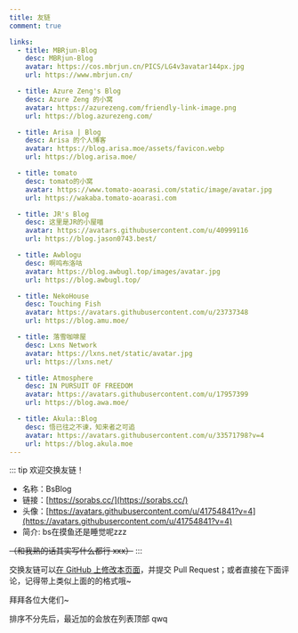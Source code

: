 ```yaml
---
title: 友链
comment: true

links:
  - title: MBRjun-Blog
    desc: MBRjun-Blog
    avatar: https://cos.mbrjun.cn/PICS/LG4v3avatar144px.jpg
    url: https://www.mbrjun.cn/

  - title: Azure Zeng's Blog
    desc: Azure Zeng 的小窝
    avatar: https://azurezeng.com/friendly-link-image.png
    url: https://blog.azurezeng.com/

  - title: Arisa | Blog
    desc: Arisa 的个人博客
    avatar: https://blog.arisa.moe/assets/favicon.webp
    url: https://blog.arisa.moe/

  - title: tomato
    desc: tomato的小窝
    avatar: https://www.tomato-aoarasi.com/static/image/avatar.jpg
    url: https://wakaba.tomato-aoarasi.com

  - title: JR's Blog
    desc: 这里是JR的小屋喵
    avatar: https://avatars.githubusercontent.com/u/40999116
    url: https://blog.jason0743.best/

  - title: Awblogu
    desc: 啊呜布洛咕
    avatar: https://blog.awbugl.top/images/avatar.jpg
    url: https://blog.awbugl.top/

  - title: NekoHouse
    desc: Touching Fish
    avatar: https://avatars.githubusercontent.com/u/23737348
    url: https://blog.amu.moe/

  - title: 落雪咖啡屋
    desc: Lxns Network
    avatar: https://lxns.net/static/avatar.jpg
    url: https://lxns.net/

  - title: Atmosphere
    desc: IN PURSUIT OF FREEDOM
    avatar: https://avatars.githubusercontent.com/u/17957399
    url: https://blog.awa.moe/

  - title: Akula::Blog
    desc: 悟已往之不谏，知来者之可追
    avatar: https://avatars.githubusercontent.com/u/33571798?v=4
    url: https://blog.akula.moe
---
```


::: tip 欢迎交换友链！
- 名称：BsBlog
- 链接：[https://sorabs.cc/](https://sorabs.cc/)
- 头像：[https://avatars.githubusercontent.com/u/41754841?v=4](https://avatars.githubusercontent.com/u/41754841?v=4)
- 简介: bs在摸鱼还是睡觉呢zzz

~~（和我熟的话其实写什么都行 xxx）~~
:::

交换友链可以[在 GitHub 上修改本页面](https://github.com/bsdayo/bsblog/edit/main/content/pages/links/index.md)，并提交 Pull Request；或者直接在下面评论，记得带上类似上面的的格式哦~

拜拜各位大佬们~

排序不分先后，最近加的会放在列表顶部 qwq

<v-container class="page-container" fluid>
  <v-row>
    <v-col :cols="$vuetify.display.mobile ? 12 : 6" v-for="link in $frontmatter.links">
      <LinkCard :key="link.url" v-bind="link" />
    </v-col>
  </v-row>
</v-container>

<script setup>
import LinkCard from './LinkCard.vue'
</script>
